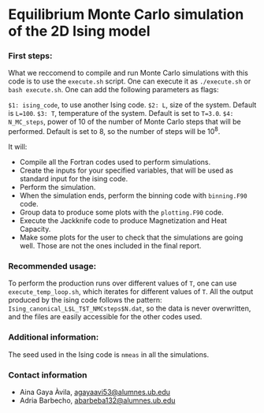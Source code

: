 # Equilibrium Monte Carlo simulation of the 2D Ising model

### First steps:
What we reccomend to compile and run Monte Carlo simulations with this code is to use the `execute.sh` script. One can execute it as `./execute.sh` or `bash execute.sh`. One can add the following parameters as flags: 

`$1: ising_code`, to use another Ising code.
`$2: L`, size of the system. Default is `L=100`.
`$3: T`, temperature of the system. Default is set to `T=3.0`.
`$4: N_MC_steps`, power of 10 of the number of Monte Carlo steps that will be performed. Default is set to 8, so the number of steps will be $10^8$.  


It will:
- Compile all the Fortran codes used to perform simulations.
- Create the inputs for your specified variables, that will be used as standard input for the ising code.
- Perform the simulation.
- When the simulation ends, perform the binning code with `binning.F90` code.
- Group data to produce some plots with the `plotting.F90` code.
- Execute the Jackknife code to produce Magnetization and Heat Capacity. 
- Make some plots for the user to check that the simulations are going well. Those are not the ones included in the final report.

### Recommended usage:
To perform the production runs over different values of `T`, one can use `execute_temp_loop.sh`, which iterates for different values of `T`. 
All the output produced by the ising code follows the pattern: `Ising_canonical_L$L_T$T_NMCsteps$N.dat`, so the data is never overwritten, and the files are easily accessible for the other codes used. 

### Additional information:
The seed used in the Ising code is `nmeas` in all the simulations.


### Contact information
- Aina Gaya Àvila, agayaavi53@alumnes.ub.edu
- Adria Barbecho, abarbeba132@alumnes.ub.edu
